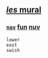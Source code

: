 ## [*les* mural](https://webmural.com/les)

### [`nav`](index.html) [fun](fun.css) [nuv](nuv.css)

```
lower
east
swish
```